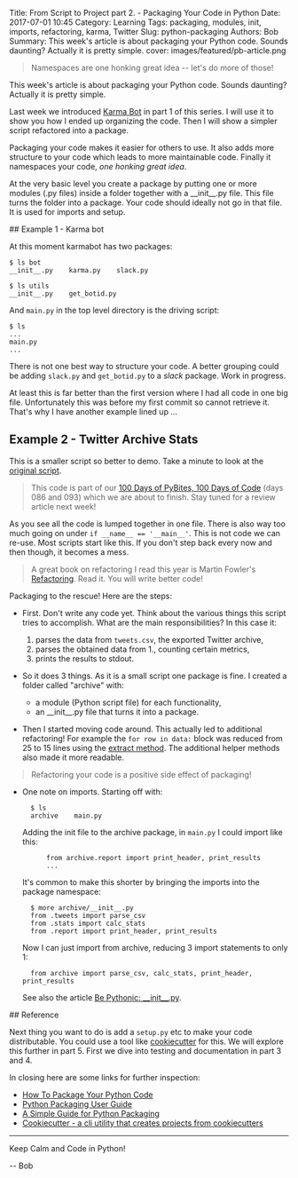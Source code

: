 Title: From Script to Project part 2. - Packaging Your Code in Python
Date: 2017-07-01 10:45
Category: Learning
Tags: packaging, modules, init, imports, refactoring, karma, Twitter
Slug: python-packaging
Authors: Bob
Summary: This week's article is about packaging your Python code. Sounds daunting? Actually it is pretty simple.
cover: images/featured/pb-article.png

> Namespaces are one honking great idea -- let's do more of those!

This week's article is about packaging your Python code. Sounds daunting? Actually it is pretty simple.

Last week we introduced [Karma Bot](https://github.com/pybites/karmabot) in part 1 of this series. I will use it to show you how I ended up organizing the code. Then I will show a simpler script refactored into a package.

Packaging your code makes it easier for others to use. It also adds more structure to your code which leads to more maintainable code. Finally it namespaces your code, *one honking great idea*.

At the very basic level you create a package by putting one or more modules (.py files) inside a folder together with a \_\_init\_\_.py file. This file turns the folder into a package. Your code should ideally not go in that file. It is used for imports and setup.

## Example 1 - Karma bot

At this moment karmabot has two packages:

	$ ls bot
	__init__.py    karma.py    slack.py    

	$ ls utils
	__init__.py    get_botid.py

And `main.py` in the top level directory is the driving script:

	$ ls
	...
	main.py
	...

There is not one best way to structure your code. A better grouping could be adding `slack.py` and `get_botid.py` to a *slack* package. Work in progress.

At least this is far better than the first version where I had all code in one big file. Unfortunately this was before my first commit so cannot retrieve it. That's why I have another example lined up ... 

## Example 2 - Twitter Archive Stats

This is a smaller script so better to demo. Take a minute to look at the [original script](https://github.com/pybites/100DaysOfCode/blob/master/086/twitter_archive.py).

> This code is part of our [100 Days of PyBites, 100 Days of Code](https://pybit.es/special-100days.html) (days 086 and 093) which we are about to finish. Stay tuned for a review article next week!

As you see all the code is lumped together in one file. There is also way too much going on under `if __name__ == '__main__'`. This is not code we can re-use. Most scripts start like this. If you don't step back every now and then though, it becomes a mess.

> A great book on refactoring I read this year is Martin Fowler's [Refactoring](https://martinfowler.com/books/refactoring.html). Read it. You will write better code!

Packaging to the rescue! Here are the steps:

- First. Don't write any code yet. Think about the various things this script tries to accomplish. What are the main responsibilities? In this case it:

	1. parses the data from `tweets.csv`, the exported Twitter archive,
	2. parses the obtained data from 1., counting certain metrics,
	3. prints the results to stdout.

- So it does 3 things. As it is a small script one package is fine. I created a folder called "archive" with:

	- a module (Python script file) for each functionality,
	- an \_\_init\_\_.py file that turns it into a package.

- Then I started moving code around. This actually led to additional refactoring! For example the `for row in data:` block was reduced from 25 to 15 lines using the [extract method](https://refactoring.com/catalog/extractMethod.html). The additional helper methods also made it more readable.

> Refactoring your code is a positive side effect of packaging!

- One note on imports. Starting off with:

		$ ls
		archive    main.py

	Adding the init file to the archive package, in `main.py` I could import like this:

			from archive.report import print_header, print_results
			...

	It's common to make this shorter by bringing the imports into the package namespace:

		$ more archive/__init__.py
		from .tweets import parse_csv
		from .stats import calc_stats
		from .report import print_header, print_results

	Now I can just import from archive, reducing 3 import statements to only 1: 

		from archive import parse_csv, calc_stats, print_header, print_results

	See also the article [Be Pythonic: \_\_init\_\_.py](http://mikegrouchy.com/blog/2012/05/be-pythonic-__init__py.html).

## Reference

Next thing you want to do is add a `setup.py` etc to make your code distributable. You could use a tool like [cookiecutter]((https://github.com/audreyr/cookiecutter)) for this. We will explore this further in part 5. First we dive into testing and documentation in part 3 and 4.

In closing here are some links for further inspection:

- [How To Package Your Python Code](https://python-packaging.readthedocs.io/en/latest/)
- [Python Packaging User Guide](https://packaging.python.org/)
- [A Simple Guide for Python Packaging](https://medium.com/small-things-about-python/lets-talk-about-python-packaging-6d84b81f1bb5)
- [Cookiecutter - a cli utility that creates projects from cookiecutters](https://github.com/audreyr/cookiecutter)

---

Keep Calm and Code in Python!

-- Bob
